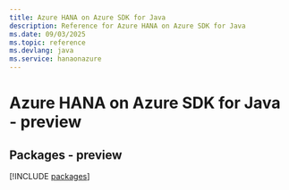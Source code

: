 ```yaml
---
title: Azure HANA on Azure SDK for Java
description: Reference for Azure HANA on Azure SDK for Java
ms.date: 09/03/2025
ms.topic: reference
ms.devlang: java
ms.service: hanaonazure
---
```

# Azure HANA on Azure SDK for Java - preview
## Packages - preview
[!INCLUDE [packages](hana-on-azure-index.md)]